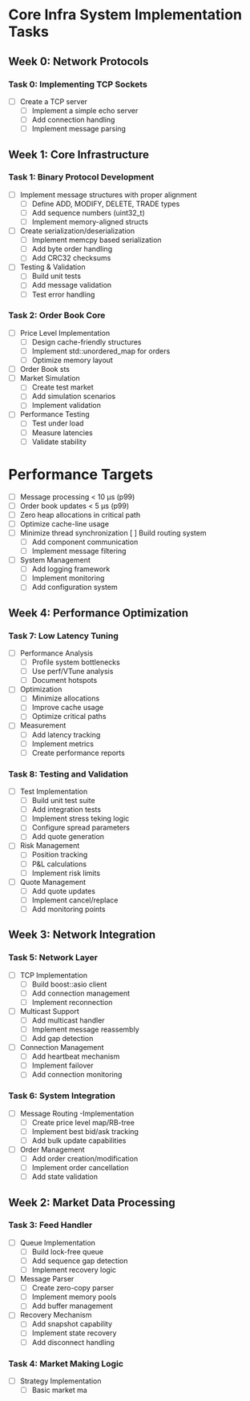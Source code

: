 # Core Infra System Implementation Tasks

## Week 0: Network Protocols

### Task 0: Implementing TCP Sockets
- [ ] Create a TCP server
  - [ ] Implement a simple echo server
  - [ ] Add connection handling
  - [ ] Implement message parsing

## Week 1: Core Infrastructure

### Task 1: Binary Protocol Development
- [ ] Implement message structures with proper alignment
  - [ ] Define ADD, MODIFY, DELETE, TRADE types
  - [ ] Add sequence numbers (uint32_t)
  - [ ] Implement memory-aligned structs
- [ ] Create serialization/deserialization
  - [ ] Implement memcpy based serialization
  - [ ] Add byte order handling
  - [ ] Add CRC32 checksums
- [ ] Testing & Validation
  - [ ] Build unit tests
  - [ ] Add message validation
  - [ ] Test error handling

### Task 2: Order Book Core
- [ ] Price Level Implementation
  - [ ] Design cache-friendly structures
  - [ ] Implement std::unordered_map for orders
  - [ ] Optimize memory layout
- [ ] Order Book sts
- [ ] Market Simulation
  - [ ] Create test market
  - [ ] Add simulation scenarios
  - [ ] Implement validation
- [ ] Performance Testing
  - [ ] Test under load
  - [ ] Measure latencies
  - [ ] Validate stability

# Performance Targets
- [ ] Message processing < 10 μs (p99)
- [ ] Order book updates < 5 μs (p99)
- [ ] Zero heap allocations in critical path
- [ ] Optimize cache-line usage
- [ ] Minimize thread synchronization [ ] Build routing system
  - [ ] Add component communication
  - [ ] Implement message filtering
- [ ] System Management
  - [ ] Add logging framework
  - [ ] Implement monitoring
  - [ ] Add configuration system

## Week 4: Performance Optimization

### Task 7: Low Latency Tuning
- [ ] Performance Analysis
  - [ ] Profile system bottlenecks
  - [ ] Use perf/VTune analysis
  - [ ] Document hotspots
- [ ] Optimization
  - [ ] Minimize allocations
  - [ ] Improve cache usage
  - [ ] Optimize critical paths
- [ ] Measurement
  - [ ] Add latency tracking
  - [ ] Implement metrics
  - [ ] Create performance reports

### Task 8: Testing and Validation
- [ ] Test Implementation
  - [ ] Build unit test suite
  - [ ] Add integration tests
  - [ ] Implement stress teking logic
  - [ ] Configure spread parameters
  - [ ] Add quote generation
- [ ] Risk Management
  - [ ] Position tracking
  - [ ] P&L calculations
  - [ ] Implement risk limits
- [ ] Quote Management
  - [ ] Add quote updates
  - [ ] Implement cancel/replace
  - [ ] Add monitoring points

## Week 3: Network Integration

### Task 5: Network Layer
- [ ] TCP Implementation
  - [ ] Build boost::asio client
  - [ ] Add connection management
  - [ ] Implement reconnection
- [ ] Multicast Support
  - [ ] Add multicast handler
  - [ ] Implement message reassembly
  - [ ] Add gap detection
- [ ] Connection Management
  - [ ] Add heartbeat mechanism
  - [ ] Implement failover
  - [ ] Add connection monitoring

### Task 6: System Integration
- [ ] Message Routing
  -Implementation
  - [ ] Create price level map/RB-tree
  - [ ] Implement best bid/ask tracking
  - [ ] Add bulk update capabilities
- [ ] Order Management
  - [ ] Add order creation/modification
  - [ ] Implement order cancellation
  - [ ] Add state validation

## Week 2: Market Data Processing

### Task 3: Feed Handler
- [ ] Queue Implementation
  - [ ] Build lock-free queue
  - [ ] Add sequence gap detection
  - [ ] Implement recovery logic
- [ ] Message Parser
  - [ ] Create zero-copy parser
  - [ ] Implement memory pools
  - [ ] Add buffer management
- [ ] Recovery Mechanism
  - [ ] Add snapshot capability
  - [ ] Implement state recovery
  - [ ] Add disconnect handling

### Task 4: Market Making Logic
- [ ] Strategy Implementation
  - [ ] Basic market ma
